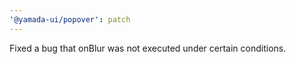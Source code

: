 ```yaml
---
'@yamada-ui/popover': patch
---
```


Fixed a bug that onBlur was not executed under certain conditions.
